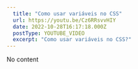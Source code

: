 ```yaml
---
  title: "Como usar variáveis no CSS"
  url: https://youtu.be/Cz6RRsvvHIY
  date: 2022-10-28T16:17:18.000Z
  postType: YOUTUBE_VIDEO
  excerpt: "Como usar variáveis no CSS?"
---
```

  
  No content
  